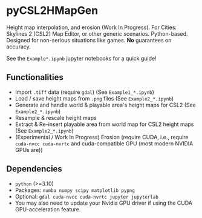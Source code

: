 # pyCSL2HMapGen

Height map interpolation, and erosion (Work In Progress).
For Cities: Skylines 2 (CSL2) Map Editor, or other generic scenarios.
Python-based.
Designed for non-serious situations like games.
**No** guarantees on accuracy.

See the `Example*.ipynb` jupyter notebooks for a quick guide!


## Functionalities

- Import `.tiff` data (require `gdal`)    (See `Example1_*.ipynb`)
- Load / save height maps from `.png` files    (See `Example2_*.ipynb`)
- Generate and handle world & playable area's height maps for CSL2    (See `Example2_*.ipynb`)
- Resample & rescale height maps
- Extract & Re-insert playable area from world map for CSL2 height maps    (See `Example2_*.ipynb`)
- (Experimental / Work In Progress) Erosion (require CUDA, i.e., require `cuda-nvcc cuda-nvrtc` and cuda-compatible GPU (most modern NVIDIA GPUs are))


## Dependencies

- `python` (>=3.10)
- Packages: `numba numpy scipy matplotlib pypng`
- Optional: `gdal cuda-nvcc cuda-nvrtc jupyter jupyterlab`
- You may also need to update your Nvidia GPU driver if using the CUDA GPU-acceleration feature.
